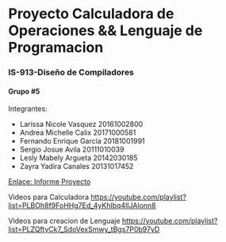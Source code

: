 # Proyecto Calculadora de Operaciones && Lenguaje de Programacion
### IS-913-Diseño de Compiladores
#### Grupo #5

Integrantes:
- Larissa Nicole Vasquez 20161002800
- Andrea Michelle Calix  20171000581
- Fernando Enrique Garcia 20181001991
- Sergio Josue Avila 20111010039
- Lesly Mabely Argueta 20142030185
- Zayra Yadira Canales 20131017452

[Enlace: Informe Proyecto](https://docs.google.com/document/d/1Aj0GGIyIwYcQJso2_3sTnca1LZ5GD30FQUX5SEYFESk/edit?usp=sharing)

Videos para Calculadora 
https://youtube.com/playlist?list=PLBOh8f9FoHHg7Ed_4yKhIbq4lIJAlonn8

Videos para creacion de Lenguaje 
https://youtube.com/playlist?list=PLZQftyCk7_SdoVexSmwy_tBgs7P0b97yD

